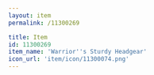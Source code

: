 ```yaml
---
layout: item
permalink: /11300269

title: Item
id: 11300269
item_name: 'Warrior''s Sturdy Headgear'
icon_url: 'item/icon/11300074.png'
---
```

